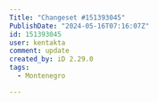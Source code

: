 ```yaml
---
Title: "Changeset #151393045"
PublishDate: "2024-05-16T07:16:07Z"
id: 151393045
user: kentakta
comment: update
created_by: iD 2.29.0
tags:
  - Montenegro

---
```

